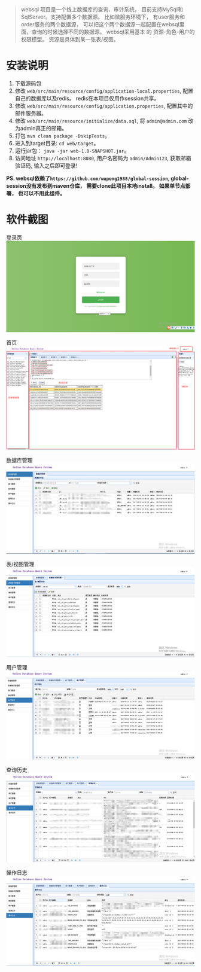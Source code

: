 > websql 项目是一个线上数据库的查询、审计系统， 目前支持MySql和SqlServer。支持配置多个数据源。 比如微服务环境下，
有user服务和order服务的两个数据源， 可以把这个两个数据源一起配置在websql里面，查询的时候选择不同的数据源。 websql采用基本
的 资源-角色-用户的权限模型。 资源是具体到某一张表/视图。

安装说明
========

1. 下载源码包
2. 修改 `web/src/main/resource/config/application-local.properties`, 配置自己的数据库以及redis。 redis在本项目仅用作session共享。
3. 修改 `web/src/main/resource/config/application.properties`, 配置其中的邮件服务器。
4. 修改 `web/src/main/resource/initialize/data.sql`, 将 `admin@admin.com` 改为admin真正的邮箱。
5. 打包 `mvn clean package -DskipTests`。
6. 进入到target目录: `cd web/target`。
7. 运行jar包： `java -jar web-1.0-SNAPSHOT.jar`。
8. 访问地址 `http://localhost:8080`, 用户名密码为 `admin/Admin123`, 获取邮箱验证码, 输入之后即可登录!

**PS. websql依赖了`https://github.com/wupeng1988/global-session`, global-session没有发布到maven仓库， 需要clone此项目本地install。
如果单节点部署， 也可以不用此组件。**

软件截图
========

登录页
![登录页](snapshot/login.png)

首页
![首页](snapshot/index.png)

数据库管理
![数据库管理](snapshot/dbs.png)

表/视图管理
![表/视图管理](snapshot/tbs.png)

用户管理
![用户管理](snapshot/users.png)

查询历史
![查询历史](snapshot/query_log.png)

操作日志
![查询历史](snapshot/op_log.png)
